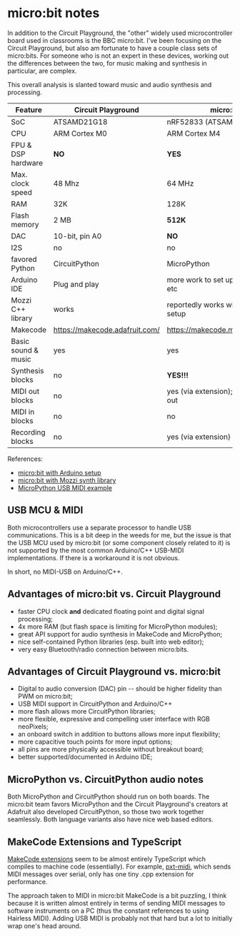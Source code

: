 micro:bit notes
===============

In addition to the Circuit Playground, the "other" widely used microcontroller board used in classrooms is the BBC micro:bit.  I've been focusing on the Circuit Playground, but also am fortunate to have a couple class sets of micro:bits.  For someone who is not an expert in these devices, working out the differences between the two, for music making and synthesis in particular, are complex.

This overall analysis is slanted toward music and audio synthesis and processing.

| Feature            | Circuit Playground                     | micro:bit v2                                   |
|--------------------|----------------------------------------|------------------------------------------------|
| SoC                | ATSAMD21G18                            | nRF52833 (ATSAMD51?)                           |
| CPU                | ARM Cortex M0                          | ARM Cortex M4                                  |
| FPU & DSP hardware | **NO**                                 | **YES**                                        |
| Max. clock speed   | 48 Mhz                                 | 64 MHz                                         |
| RAM                | 32K                                    | 128K                                           |
| Flash memory       | 2 MB                                   | **512K**                                       |
| DAC                | 10-bit, pin A0                         | **NO**                                         |
| I2S                | no                                     | no                                             |
| favored Python     | CircuitPython                          | MicroPython                                    |
| Arduino IDE        | Plug and play                          | more work to set up, fewer examples, etc     |
| Mozzi C++ library  | works                                  | reportedly works with a fair bit of setup      |
| Makecode           | https://makecode.adafruit.com/         | https://makecode.microbit.org/#editor          |
| Basic sound & music| yes                                    | yes                                            |
| Synthesis blocks   | no                                     | **YES!!!**                                     |
| MIDI out blocks    | no                                     | yes (via extension); limited Bluetooth out     |
| MIDI in blocks     | no                                     | no                                             |
| Recording blocks   | no                                     | yes (via extension)                            |

References:
* [micro:bit with Arduino setup](https://learn.adafruit.com/use-micro-bit-with-arduino/overview)
* [micro:bit with Mozzi synth library](https://diyelectromusic.com/2021/04/16/samd-usb-midi-multi-pot-mozzi-synthesis/)
* [MicroPython USB MIDI example](https://github.com/micropython/micropython-lib/blob/master/micropython/usb/examples/device/midi_example.py)

USB MCU & MIDI
--------------

Both microcontrollers use a separate processor to handle USB communications.  This is a bit deep in the weeds for me, but the issue is that the USB MCU used by micro:bit (or some component closely related to it) is not supported by the most common Arduino/C++ USB-MIDI implementations.  If there is a workaround it is not obvious.  

In short, no MIDI-USB on Arduino/C++.

Advantages of micro:bit vs. Circuit Playground
----------------------------------------------

* faster CPU clock **and** dedicated floating point and digital signal processing;
* 4x more RAM (but flash space is limiting for MicroPython modules);
* great API support for audio synthesis in MakeCode and MicroPython;
* nice self-contained Python libraries (esp. built into web editor);
* very easy Bluetooth/radio connection between micro:bits.

Advantages of Circuit Playground vs. micro:bit
----------------------------------------------
* Digital to audio conversion (DAC) pin -- should be higher fidelity than PWM on micro:bit;
* USB MIDI support in CircuitPython and Arduino/C++
* more flash allows more CircuitPython libraries;
* more flexible, expressive and compelling user interface with RGB neoPixels;
* an onboard switch in addition to buttons allows more input flexibility;
* more capacitive touch points for more input options;
* all pins are more physically accessible without breakout board;
* better supported/documented in Arduino IDE;

MicroPython vs. CircuitPython audio notes
-----------------------------------------

Both MicroPython and CircuitPython should run on both boards. The micro:bit team favors MicroPython and the Circuit Playground's creators at Adafruit also developed CircuitPython, so those two work together seamlessly. Both language variants also have nice web based editors.

MakeCode Extensions and TypeScript
----------------------------------

[MakeCode extensions](https://makecode.com/extensions) seem to be almost entirely TypeScript which compiles to machine code (essentially).  For example, [pxt-midi](https://github.com/microsoft/pxt-midi/tree/master), which sends MIDI messages over serial, only has one tiny .cpp extension for performance.  

The approach taken to MIDI in micro:bit MakeCode is a bit puzzling, I think because it is written almost entirely in terms of sending MIDI messages to software instruments on a PC (thus the constant references to using Hairless MIDI).  Adding USB MIDI is probably not that hard but a lot to initially wrap one's head around.
